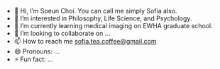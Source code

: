 - 👋 Hi, I’m Soeun Choi. You can call me simply Sofia also.
- 👀 I’m interested in Philosophy, Life Science, and Psychology.
- 🌱 I’m currently learning medical imaging on EWHA graduate school.
- 💞️ I’m looking to collaborate on ...
- 📫 How to reach me sofia.tea.coffee@gmail.com
- 😄 Pronouns: ...
- ⚡ Fun fact: ...

<!---
sofiateacoffee/sofiateacoffee is a ✨ special ✨ repository because its `README.md` (this file) appears on your GitHub profile.
You can click the Preview link to take a look at your changes.
--->
